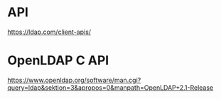 







# API

https://ldap.com/client-apis/ 

# OpenLDAP C API

https://www.openldap.org/software/man.cgi?query=ldap&sektion=3&apropos=0&manpath=OpenLDAP+2.1-Release



